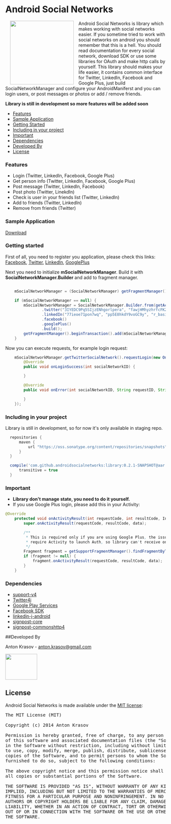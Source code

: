Android Social Networks
=====================

<p>
<img src="https://raw.githubusercontent.com/antonkrasov/AndroidSocialNetworks/master/other/asn.png" width="200px" height="200px" align="left" hspace="15px" />
Android Social Networks is library which makes working with social networks easier.
If you sometime tried to work with social networks on android you should remember that this is a hell.
You should read documentation for every social network, download SDK or use some libraries for OAuth and make
http calls by yourself. This library should makes your life easier, it contains common interface for
Twitter, LinkedIn, Facebook and Google Plus, just build SocialNetworkManager and configure your AndroidManiferst and you can login users, or post messages or photos or add / remove friends.
</p>

**Library is still in development so more features will be added soon**

  - [Features](#features)
  - [Sample Application](#sample-application)
  - [Getting Started](#getting-started)
  - [Including in your project](#including-in-your-project)
  - [Important](#important)
  - [Dependencies](#dependencies)
  - [Developed By](#developed-by)
  - [License](#license)

### Features

  - Login (Twitter, LinkedIn, Facebook, Google Plus)
  - Get person info (Twitter, LinkedIn, Facebook, Google Plus)
  - Post message (Twitter, LinkedIn, Facebook)
  - Post photo (Twitter, LinekdIn)
  - Check is user in your friends list (Twitter, LinkedIn)
  - Add to friends (Twitter, LinkedIn)
  - Remove from friends (Twitter)

### Sample Application

  [Download](https://dl.dropboxusercontent.com/u/80518668/asn_api_demos.apk)

### Getting started

  First of all, you need to register you application, please check this links: [Facebook](https://github.com/antonkrasov/AndroidSocialNetworks/wiki/Facebook), [Twitter](https://github.com/antonkrasov/AndroidSocialNetworks/wiki/Twitter), [LinkedIn](https://github.com/antonkrasov/AndroidSocialNetworks/wiki/LinkedIn), [GooglePlus](https://github.com/antonkrasov/AndroidSocialNetworks/wiki/Google-Plus)

  
  Next you need to initialize **mSocialNetworkManager**. Build it with **SocialNetworkManager.Builder** and
  add to fragment manager.

```java

    mSocialNetworkManager = (SocialNetworkManager) getFragmentManager().findFragmentByTag(SOCIAL_NETWORK_TAG);

    if (mSocialNetworkManager == null) {
        mSocialNetworkManager = SocialNetworkManager.Builder.from(getActivity())
                .twitter("3IYEDC9Pq5SIjzENhgorlpera", "fawjHMhyzhrfcFKZVB6d5YfiWbWGmgX7vPfazi61xZY9pdD1aE")
                .linkedIn("77ieoe71pon7wq", "pp5E8hkdY9voGC9y", "r_basicprofile+rw_nus+r_network+w_messages")
                .facebook()
                .googlePlus()
                .build();
        getFragmentManager().beginTransaction().add(mSocialNetworkManager, SOCIAL_NETWORK_TAG).commit();
    }

```  

  Now you can execute requests, for example login request:


```java
    mSocialNetworkManager.getTwitterSocialNetwork().requestLogin(new OnLoginCompleteListener() {
        @Override
        public void onLoginSuccess(int socialNetworkID) {

        }

        @Override
        public void onError(int socialNetworkID, String requestID, String errorMessage, Object data) {

        }
    });
```  

### Including in your project

Library is still in development, so for now it's only available in staging repo.

```groovy
  repositories {
      maven {
          url "https://oss.sonatype.org/content/repositories/snapshots"
      }
  }

  compile('com.github.androidsocialnetworks:library:0.2.1-SNAPSHOT@aar') {
      transitive = true
  }
```

### Important

- **Library don't manage state, you need to do it yourself.**
- If you use Google Plus login, please add this in your Activity:
```java
@Override
    protected void onActivityResult(int requestCode, int resultCode, Intent data) {
        super.onActivityResult(requestCode, resultCode, data);

        /**
         * This is required only if you are using Google Plus, the issue is that there SDK
         * require Activity to launch Auth, so library can't receive onActivityResult in fragment
         */
        Fragment fragment = getSupportFragmentManager().findFragmentByTag(BaseDemoFragment.SOCIAL_NETWORK_TAG);
        if (fragment != null) {
            fragment.onActivityResult(requestCode, resultCode, data);
        }
    }
```

### Dependencies

- [support-v4](http://developer.android.com/tools/support-library/index.html)
- [Twitter4j](http://twitter4j.org/en)
- [Google Play Services](http://developer.android.com/google/play-services/index.html)
- [Facebook SDK](https://developers.facebook.com/docs/android/)
- [linkedin-j-android](https://code.google.com/p/linkedin-j/)
- [signpost-core](https://code.google.com/p/oauth-signpost/)
- [signpost-commonshttp4](https://code.google.com/p/oauth-signpost/)

##Developed By

  Anton Krasov - <anton.krasov@gmail.com>

<a href="https://twitter.com/ntnkrsv"><img src="https://raw.githubusercontent.com/antonkrasov/AndroidSocialNetworks/master/other/sn_icons/twitter.png" width="100px" height="81px" /></a><br/>

## License

Android Social Networks is made available under the [MIT license](http://opensource.org/licenses/MIT):

<pre>
The MIT License (MIT)

Copyright (c) 2014 Anton Krasov

Permission is hereby granted, free of charge, to any person obtaining a copy
of this software and associated documentation files (the "Software"), to deal
in the Software without restriction, including without limitation the rights
to use, copy, modify, merge, publish, distribute, sublicense, and/or sell
copies of the Software, and to permit persons to whom the Software is
furnished to do so, subject to the following conditions:

The above copyright notice and this permission notice shall be included in
all copies or substantial portions of the Software.

THE SOFTWARE IS PROVIDED "AS IS", WITHOUT WARRANTY OF ANY KIND, EXPRESS OR
IMPLIED, INCLUDING BUT NOT LIMITED TO THE WARRANTIES OF MERCHANTABILITY,
FITNESS FOR A PARTICULAR PURPOSE AND NONINFRINGEMENT. IN NO EVENT SHALL THE
AUTHORS OR COPYRIGHT HOLDERS BE LIABLE FOR ANY CLAIM, DAMAGES OR OTHER
LIABILITY, WHETHER IN AN ACTION OF CONTRACT, TORT OR OTHERWISE, ARISING FROM,
OUT OF OR IN CONNECTION WITH THE SOFTWARE OR THE USE OR OTHER DEALINGS IN
THE SOFTWARE.
</pre>
